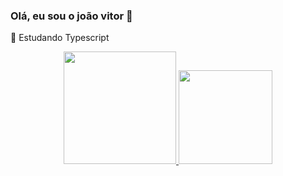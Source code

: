 ###   Olá, eu sou o joão vitor 👻


🌱 Estudando Typescript

<div align = "center">
   <a href="https://github.com/joaovitor001">
     <img height = "180em" src = "https://github-readme-stats.vercel.app/api?username=joaovitor001&show_icons=true&theme=dracula&include_all_commits=true&count_private=true" />
      <img height = "150em" src = "https://github-readme-stats.vercel.app/api/top-langs/?username=joaovitor001&layout=compact&langs_count=168theme=dracula"/>
      </div>

      
